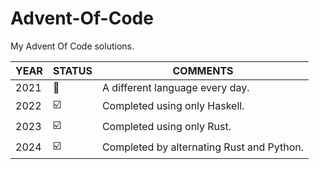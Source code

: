 # Advent-Of-Code
My Advent Of Code solutions. <br>

| YEAR | STATUS   | COMMENTS       |
|------|----------|----------------|
| 2021 | 🔨| A different language every day. |
| 2022 | ☑️  | Completed using only Haskell. |
| 2023 | ☑️ | Completed using only Rust. |
| 2024 | ☑️  | Completed by alternating Rust and Python. |
